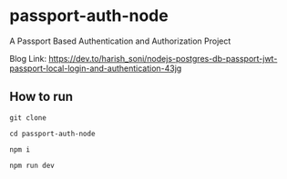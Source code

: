 # passport-auth-node
A Passport Based Authentication and Authorization Project

Blog Link: https://dev.to/harish_soni/nodejs-postgres-db-passport-jwt-passport-local-login-and-authentication-43jg

## How to run

```
git clone

cd passport-auth-node

npm i

npm run dev

```